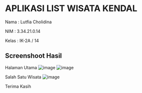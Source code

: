 # APLIKASI LIST WISATA KENDAL
Nama  : Lutfia Cholidina

NIM   : 3.34.21.0.14

Kelas : IK-2A / 14


## Screenshoot Hasil

Halaman Utama
![image](https://user-images.githubusercontent.com/116775787/200156323-d4b0092c-f938-4b60-b6fb-0d59fe264b56.png)
![image](https://user-images.githubusercontent.com/116775787/200156332-0dcc9711-a6ee-476d-8fb5-d7fae79d43c6.png)

Salah Satu Wisata
![image](https://user-images.githubusercontent.com/116775787/200156356-7ae298f7-93e6-4b09-aefa-bf50f5c7e8a7.png)

Terima Kasih
